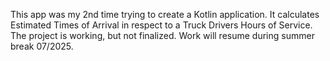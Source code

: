 This app was my 2nd time trying to create a Kotlin application. 
It calculates Estimated Times of Arrival in respect to a Truck Drivers Hours of Service. 
The project is working, but not finalized. 
Work will resume during summer break 07/2025. 
